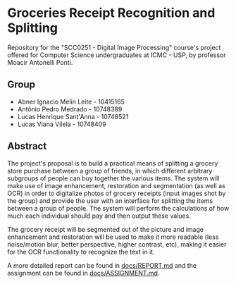 # Groceries Receipt Recognition and Splitting

Repository for the "SCC0251 - Digital Image Processing" course's project offered for Computer Science undergraduates at ICMC - USP, by professor Moacir Antonelli Ponti.

## Group

- Abner Ignacio Melin Leite - 10415165
- Antônio Pedro Medrado - 10748389
- Lucas Henrique Sant'Anna - 10748521
- Lucas Viana Vilela - 10748409

## Abstract

The project's proposal is to build a practical means of splitting a grocery store purchase between a group of friends, in which different arbitrary subgroups of people can buy together the various items. The system will make use of image enhancement, restoration and segmentation (as well as OCR) in order to digitalize photos of grocery receipts (input images shot by the group) and provide the user with an interface for splitting the items between a group of people. The system will perform the calculations of how much each individual should pay and then output these values.

The grocery receipt will be segmented out of the picture and image enhancement and restoration will be used to make it more readable (less noise/motion blur, better perspective, higher contrast, etc), making it easier for the OCR functionality to recognize the text in it.

A more detailed report can be found in [docs/REPORT.md](./docs/REPORT.md) and the assignment can be found in [docs/ASSIGNMENT.md](./docs/ASSIGNMENT.md).
